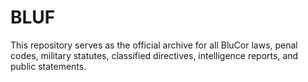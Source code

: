 # BLUF
This repository serves as the official archive for all BluCor laws, penal codes, military statutes, classified directives, intelligence reports, and public statements.
